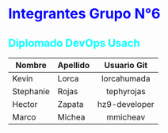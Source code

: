 # <span style="color: blue;">Integrantes __Grupo N°6__</span>
## <span style="color: cyan;">Diplomado DevOps Usach</span>


| Nombre | Apellido | Usuario Git |
| ------------- | ------------- |:-------------:|
| Kevin | Lorca | lorcahumada |
| Stephanie | Rojas | tephyrojas |
| Hector | Zapata | hz9-developer |
| Marco | Michea | mmicheav |